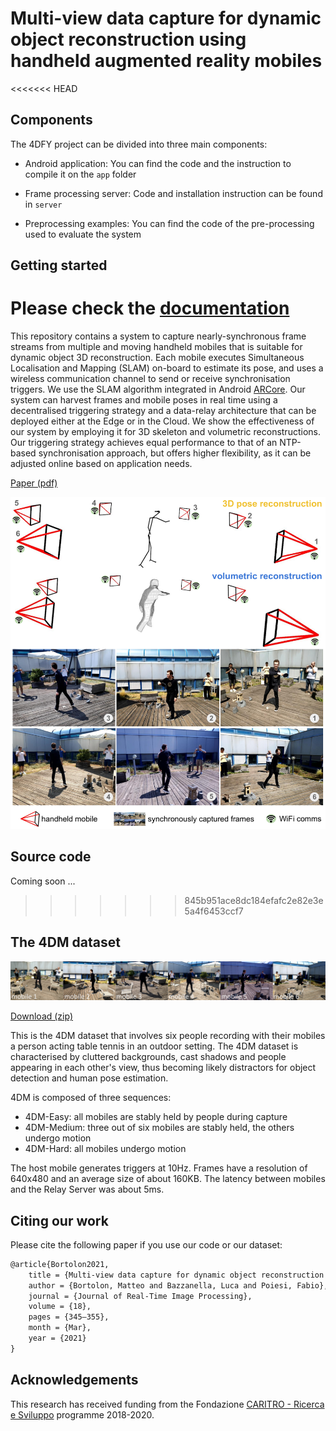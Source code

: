 # Multi-view data capture for dynamic object reconstruction using handheld augmented reality mobiles

<<<<<<< HEAD
## Components

The 4DFY project can be divided into three main components:

- Android application: You can find the code and the instruction to compile it on the ```app``` folder
- Frame processing server: Code and installation instruction can be found in ```server```

- Preprocessing examples: You can find the code of the pre-processing used to evaluate the system

## Getting started

Please check the [documentation](doc/DOC.md)
=======
This repository contains a system to capture nearly-synchronous frame streams from multiple and moving handheld mobiles that is suitable for dynamic object 3D reconstruction. 
Each mobile executes Simultaneous Localisation and Mapping (SLAM) on-board to estimate its pose, and uses a wireless communication channel to send or receive synchronisation triggers.
We use the SLAM algorithm integrated in Android [ARCore](https://developers.google.com/ar).
Our system can harvest frames and mobile poses in real time using a decentralised triggering strategy and a data-relay architecture that can be deployed either at the Edge or in the Cloud.
We show the effectiveness of our system by employing it for 3D skeleton and volumetric reconstructions. 
Our triggering strategy achieves equal performance to that of an NTP-based synchronisation approach, but offers higher flexibility, as it can be adjusted online based on application needs.

[Paper (pdf)](https://arxiv.org/pdf/2103.07883.pdf)

<p align="center"><img src="assets/teaser.png" width="600"></p>

## Source code

Coming soon ...
>>>>>>> 845b951ace8dc184efafc2e82e3e5a4f6453ccf7

## The 4DM dataset

<p align="center"><img src="assets/4dm_sample.png" width="1000"></p>

[Download (zip)](https://drive.google.com/file/d/1AvkGph7TXxsxoqQXEVZErHHllutC4Ncc/view?usp=sharing)

This is the 4DM dataset that involves six people recording with their mobiles a person acting table tennis in an outdoor setting.
The 4DM dataset is characterised by cluttered backgrounds, cast shadows and people appearing in each other's view, thus becoming likely distractors for object detection and human pose estimation.

4DM is composed of three sequences: 
- 4DM-Easy: all mobiles are stably held by people during capture 
- 4DM-Medium: three out of six mobiles are stably held, the others undergo motion
- 4DM-Hard: all mobiles undergo motion

The host mobile generates triggers at 10Hz. Frames have a resolution of 640x480 and an average size of about 160KB. The latency between mobiles and the Relay Server was about 5ms.

## Citing our work

Please cite the following paper if you use our code or our dataset:

```latex
@article{Bortolon2021,
    title = {Multi-view data capture for dynamic object reconstruction using handheld augmented reality mobiles},
    author = {Bortolon, Matteo and Bazzanella, Luca and Poiesi, Fabio},
    journal = {Journal of Real-Time Image Processing},
    volume = {18},
    pages = {345–355},
    month = {Mar},
    year = {2021}
}
```

## Acknowledgements

This research has received funding from the Fondazione [CARITRO - Ricerca e Sviluppo](https://www.fondazionecaritro.it/) programme 2018-2020.

